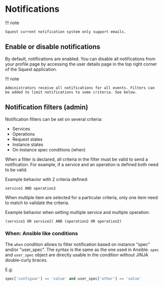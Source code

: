 # Notifications

!!! note
    
    Squest current notification system only support emails.

## Enable or disable notifications

By default, notifications are enabled. You can disable all notifications from your profile page by accessing the user details page in the top right corner of the Squest application.

!!! note

    Administrators receive all notifications for all events. Filters can be added to limit notifications to some criteria. See below.

## Notification filters (admin)

Notification filters can be set on several criteria:

- Services
- Operations
- Request states
- Instance states
- On instance spec conditions (when)

When a filter is declared, all criteria in the filter must be valid to send a notification. For example, if a service and an operation is defined both need to be valid. 

Example behavior with 2 criteria defined:
```
service1 AND operation2
```

When multiple item are selected for a particular criteria, only one item need to match to validate the criteria.

Example behavior when setting multiple service and multiple operation:
```
(service1 OR service2) AND (operation2 OR operation2)
```

### When: Ansible like conditions

The `when` condition allows to filter notification based on instance "spec" and/or "user_spec".
The syntax is the same as the one used in Ansible. `spec` and `user_spec` object are directly usable in the condition without JINJA double-curly braces.

E.g:
```python
spec['configvar'] == 'value' and user_spec['other'] == 'value'
```
